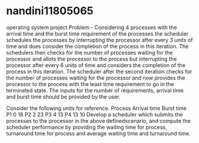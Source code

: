 # nandini11805065
operating system project
Problem:- Considering 4 processes with the arrival time and the burst time requirement of the processes the scheduler schedules the processes by interrupting the processor after every 3 units of time and does consider the completion of the process in this iteration. The schedulers then checks for the number of processes waiting for the processor and allots the processor to the process but interrupting the processor after every 6 units of time and considers the completion of the process in this iteration. The scheduler after the second iteration checks for the number of processes waiting for the processor and now provides the processor to the process with the least time requirement to go in the terminated state.
The inputs for the number of requirements, arrival time and burst time should be provided by the user.
	
Consider the following units for reference.
Process    Arrival time    Burst time
P1    		0    		18
P2   		 2    		23
P3    		4    		13
P4    		13    		10
Develop a scheduler which submits the processes to the processor in the above definedscenario, and compute the scheduler performance by providing the waiting time for process, turnaround time for process and average waiting time and turnaround time.

